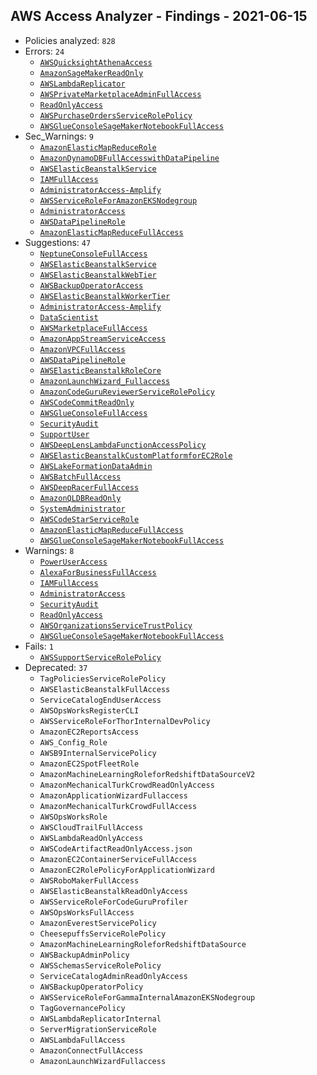 ## AWS Access Analyzer - Findings - 2021-06-15

- Policies analyzed: `828`
- Errors: `24`
  - [`AWSQuicksightAthenaAccess`](./AWSQuicksightAthenaAccess.json)
  - [`AmazonSageMakerReadOnly`](./AmazonSageMakerReadOnly.json)
  - [`AWSLambdaReplicator`](./AWSLambdaReplicator.json)
  - [`AWSPrivateMarketplaceAdminFullAccess`](./AWSPrivateMarketplaceAdminFullAccess.json)
  - [`ReadOnlyAccess`](./ReadOnlyAccess.json)
  - [`AWSPurchaseOrdersServiceRolePolicy`](./AWSPurchaseOrdersServiceRolePolicy.json)
  - [`AWSGlueConsoleSageMakerNotebookFullAccess`](./AWSGlueConsoleSageMakerNotebookFullAccess.json)
- Sec_Warnings: `9`
  - [`AmazonElasticMapReduceRole`](./AmazonElasticMapReduceRole.json)
  - [`AmazonDynamoDBFullAccesswithDataPipeline`](./AmazonDynamoDBFullAccesswithDataPipeline.json)
  - [`AWSElasticBeanstalkService`](./AWSElasticBeanstalkService.json)
  - [`IAMFullAccess`](./IAMFullAccess.json)
  - [`AdministratorAccess-Amplify`](./AdministratorAccess-Amplify.json)
  - [`AWSServiceRoleForAmazonEKSNodegroup`](./AWSServiceRoleForAmazonEKSNodegroup.json)
  - [`AdministratorAccess`](./AdministratorAccess.json)
  - [`AWSDataPipelineRole`](./AWSDataPipelineRole.json)
  - [`AmazonElasticMapReduceFullAccess`](./AmazonElasticMapReduceFullAccess.json)
- Suggestions: `47`
  - [`NeptuneConsoleFullAccess`](./NeptuneConsoleFullAccess.json)
  - [`AWSElasticBeanstalkService`](./AWSElasticBeanstalkService.json)
  - [`AWSElasticBeanstalkWebTier`](./AWSElasticBeanstalkWebTier.json)
  - [`AWSBackupOperatorAccess`](./AWSBackupOperatorAccess.json)
  - [`AWSElasticBeanstalkWorkerTier`](./AWSElasticBeanstalkWorkerTier.json)
  - [`AdministratorAccess-Amplify`](./AdministratorAccess-Amplify.json)
  - [`DataScientist`](./DataScientist.json)
  - [`AWSMarketplaceFullAccess`](./AWSMarketplaceFullAccess.json)
  - [`AmazonAppStreamServiceAccess`](./AmazonAppStreamServiceAccess.json)
  - [`AmazonVPCFullAccess`](./AmazonVPCFullAccess.json)
  - [`AWSDataPipelineRole`](./AWSDataPipelineRole.json)
  - [`AWSElasticBeanstalkRoleCore`](./AWSElasticBeanstalkRoleCore.json)
  - [`AmazonLaunchWizard_Fullaccess`](./AmazonLaunchWizard_Fullaccess.json)
  - [`AmazonCodeGuruReviewerServiceRolePolicy`](./AmazonCodeGuruReviewerServiceRolePolicy.json)
  - [`AWSCodeCommitReadOnly`](./AWSCodeCommitReadOnly.json)
  - [`AWSGlueConsoleFullAccess`](./AWSGlueConsoleFullAccess.json)
  - [`SecurityAudit`](./SecurityAudit.json)
  - [`SupportUser`](./SupportUser.json)
  - [`AWSDeepLensLambdaFunctionAccessPolicy`](./AWSDeepLensLambdaFunctionAccessPolicy.json)
  - [`AWSElasticBeanstalkCustomPlatformforEC2Role`](./AWSElasticBeanstalkCustomPlatformforEC2Role.json)
  - [`AWSLakeFormationDataAdmin`](./AWSLakeFormationDataAdmin.json)
  - [`AWSBatchFullAccess`](./AWSBatchFullAccess.json)
  - [`AWSDeepRacerFullAccess`](./AWSDeepRacerFullAccess.json)
  - [`AmazonQLDBReadOnly`](./AmazonQLDBReadOnly.json)
  - [`SystemAdministrator`](./SystemAdministrator.json)
  - [`AWSCodeStarServiceRole`](./AWSCodeStarServiceRole.json)
  - [`AmazonElasticMapReduceFullAccess`](./AmazonElasticMapReduceFullAccess.json)
  - [`AWSGlueConsoleSageMakerNotebookFullAccess`](./AWSGlueConsoleSageMakerNotebookFullAccess.json)
- Warnings: `8`
  - [`PowerUserAccess`](./PowerUserAccess.json)
  - [`AlexaForBusinessFullAccess`](./AlexaForBusinessFullAccess.json)
  - [`IAMFullAccess`](./IAMFullAccess.json)
  - [`AdministratorAccess`](./AdministratorAccess.json)
  - [`SecurityAudit`](./SecurityAudit.json)
  - [`ReadOnlyAccess`](./ReadOnlyAccess.json)
  - [`AWSOrganizationsServiceTrustPolicy`](./AWSOrganizationsServiceTrustPolicy.json)
  - [`AWSGlueConsoleSageMakerNotebookFullAccess`](./AWSGlueConsoleSageMakerNotebookFullAccess.json)
- Fails: `1`
  - [`AWSSupportServiceRolePolicy`](./AWSSupportServiceRolePolicy.json)
- Deprecated: `37`
  - `TagPoliciesServiceRolePolicy`
  - `AWSElasticBeanstalkFullAccess`
  - `ServiceCatalogEndUserAccess`
  - `AWSOpsWorksRegisterCLI`
  - `AWSServiceRoleForThorInternalDevPolicy`
  - `AmazonEC2ReportsAccess`
  - `AWS_Config_Role`
  - `AWSB9InternalServicePolicy`
  - `AmazonEC2SpotFleetRole`
  - `AmazonMachineLearningRoleforRedshiftDataSourceV2`
  - `AmazonMechanicalTurkCrowdReadOnlyAccess`
  - `AmazonApplicationWizardFullaccess`
  - `AmazonMechanicalTurkCrowdFullAccess`
  - `AWSOpsWorksRole`
  - `AWSCloudTrailFullAccess`
  - `AWSLambdaReadOnlyAccess`
  - `AWSCodeArtifactReadOnlyAccess.json`
  - `AmazonEC2ContainerServiceFullAccess`
  - `AmazonEC2RolePolicyForApplicationWizard`
  - `AWSRoboMakerFullAccess`
  - `AWSElasticBeanstalkReadOnlyAccess`
  - `AWSServiceRoleForCodeGuruProfiler`
  - `AWSOpsWorksFullAccess`
  - `AmazonEverestServicePolicy`
  - `CheesepuffsServiceRolePolicy`
  - `AmazonMachineLearningRoleforRedshiftDataSource`
  - `AWSBackupAdminPolicy`
  - `AWSSchemasServiceRolePolicy`
  - `ServiceCatalogAdminReadOnlyAccess`
  - `AWSBackupOperatorPolicy`
  - `AWSServiceRoleForGammaInternalAmazonEKSNodegroup`
  - `TagGovernancePolicy`
  - `AWSLambdaReplicatorInternal`
  - `ServerMigrationServiceRole`
  - `AWSLambdaFullAccess`
  - `AmazonConnectFullAccess`
  - `AmazonLaunchWizardFullaccess`

